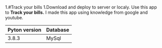 1.#Track your bills
    1.Download and deploy to server or localy. Use this app to **Track your bills.** I made this app using knowledge from google and youtube. 

Pyton version | Database
------------ | -------------
3.8.3 | MySql


